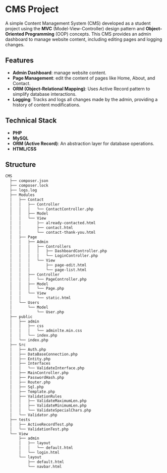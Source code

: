 # CMS Project

A simple Content Management System (CMS) developed as a student project using the **MVC** (Model-View-Controller) design pattern and **Object-Oriented Programming** (OOP) concepts. This CMS provides an admin dashboard to manage website content, including editing pages and logging changes.

## Features

- **Admin Dashboard**: manage website content.
- **Page Management**: edit the content of pages like Home, About, and Contact.
- **ORM (Object-Relational Mapping)**: Uses Active Record pattern to simplify database interactions.
- **Logging**: Tracks and logs all changes made by the admin, providing a history of content modifications.

## Technical Stack

- **PHP**
- **MySQL**
- **ORM (Active Record)**: An abstraction layer for database operations.
- **HTML/CSS**
  
## Structure
```bash
CMS
  ├── composer.json
  ├── composer.lock
  ├── logs.log
  ├── Modules
  │   ├── Contact
  │   │   ├── Controller
  │   │   │   └── ContactController.php
  │   │   ├── Model
  │   │   └── View
  │   │       ├── already-contacted.html
  │   │       ├── contact.html
  │   │       └── contact-thank-you.html
  │   ├── Page
  │   │   ├── Admin
  │   │   │   ├── Controllers
  │   │   │   │   ├── DashboardController.php
  │   │   │   │   └── LoginController.php
  │   │   │   └── View
  │   │   │       ├── page-edit.html
  │   │   │       └── page-list.html
  │   │   ├── Controller
  │   │   │   └── PageController.php
  │   │   ├── Model
  │   │   │   └── Page.php
  │   │   └── View
  │   │       └── static.html
  │   └── Users
  │       └── Model
  │           └── User.php
  ├── public
  │   ├── admin
  │   │   ├── css
  │   │   │   └── adminlte.min.css
  │   │   └── index.php
  │   └── index.php
  ├── Src
  │   ├── Auth.php
  │   ├── DataBaseConnection.php
  │   ├── Entity.php
  │   ├── Interfaces
  │   │   └── ValidateInterface.php
  │   ├── MainController.php
  │   ├── PasswordHash.php
  │   ├── Router.php
  │   ├── Sql.php
  │   ├── Template.php
  │   ├── ValidationRules
  │   │   ├── ValidateMaximumLen.php
  │   │   ├── ValidateMinimumLen.php
  │   │   └── ValidateSpecialChars.php
  │   └── Validator.php
  ├── tests
  │   ├── ActiveRecordTest.php
  │   └── ValidationTest.php
  └── View
      ├── admin
      │   ├── layout
      │   │   └── default.html
      │   └── login.html
      └── layout
          ├── default.html
          └── navbar.html
```